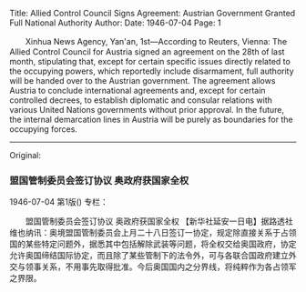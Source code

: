 Title: Allied Control Council Signs Agreement: Austrian Government Granted Full National Authority
Author:
Date: 1946-07-04
Page: 1

　　Xinhua News Agency, Yan'an, 1st—According to Reuters, Vienna: The Allied Control Council for Austria signed an agreement on the 28th of last month, stipulating that, except for certain specific issues directly related to the occupying powers, which reportedly include disarmament, full authority will be handed over to the Austrian government. The agreement allows Austria to conclude international agreements and, except for certain controlled decrees, to establish diplomatic and consular relations with various United Nations governments without prior approval. In the future, the internal demarcation lines in Austria will be purely as boundaries for the occupying forces.



<hr /> 

Original: 


### 盟国管制委员会签订协议  奥政府获国家全权

1946-07-04
第1版()
专栏：

　　盟国管制委员会签订协议
    奥政府获国家全权
    【新华社延安一日电】据路透社维也纳讯：奥境盟国管制委员会上月二十八日签订一协定，规定除直接关系于占领国的某些特定问题外，据悉其中包括解除武装等问题，将全权交给奥国政府，协定允许奥国缔结国际协定，而且除了某些管制下的法令外，可与各联合国政府建立外交与领事关系，不用事先取得批准。今后奥国国内之分界线，将纯粹作为各占领军之界限。
